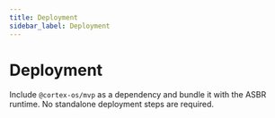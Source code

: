 ```yaml
---
title: Deployment
sidebar_label: Deployment
---
```


# Deployment

Include `@cortex-os/mvp` as a dependency and bundle it with the ASBR runtime. No standalone deployment steps are required.
